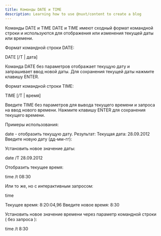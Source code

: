 ```yaml
---
title: Команды DATE и TIME
description: Learning how to use @nuxt/content to create a blog
---
```


Команды DATE и TIME
DATE и TIME имеют сходный формат командной строки и используются для отображения или изменения текущей даты или времени.

Формат командной строки DATE:

DATE [/T | дата]

Команда DATE без параметров отображает текущую дату и запрашивает ввод новой даты. Для сохранения текущей даты нажмите клавишу ENTER.

Формат командной строки TIME:

TIME [/T | время]

Введите TIME без параметров для вывода текущего времени и запроса на ввод нового времени. Нажмите клавишу ENTER для сохранения текущего времени.

Примеры использования:

date - отобразить текущую дату. Результат:
Текущая дата: 28.09.2012
Введите новую дату (дд-мм-гг):

Установить новое значение даты:

date /T 28.09.2012

Отобразить текущее время:

time /t
08:30

Или то же, но с интерактивным запросом:

time

Текущее время: 8:20:04,96
Введите новое время: 8:30

Установить новое значение времени через параметр командной строки ( без запроса ):

time /t 8:30
